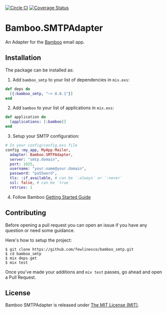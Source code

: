 [![Circle CI](https://circleci.com/gh/fewlinesco/bamboo_smtp.svg?style=svg)](https://circleci.com/gh/fewlinesco/bamboo_smtp)
[![Coverage Status](https://coveralls.io/repos/github/fewlinesco/bamboo_smtp/badge.svg?branch=master)](https://coveralls.io/github/fewlinesco/bamboo_smtp?branch=master)

# Bamboo.SMTPAdapter

An Adapter for the [Bamboo](https://github.com/thoughtbot/bamboo) email app.

## Installation

The package can be installed as:

1. Add `bamboo_smtp` to your list of dependencies in `mix.exs`:

  ```elixir
  def deps do
    [{:bamboo_smtp, "~> 0.0.1"}]
  end
  ```

2. Add `bamboo` to your list of applications in `mix.exs`:

  ```elixir
  def application do
    [applications: [:bamboo]]
  end
  ```

3. Setup your SMTP configuration:

  ```elixir
  # In your config/config.exs file
  config :my_app, MyApp.Mailer,
    adapter: Bamboo.SMTPAdapter,
    server: "smtp.domain",
    port: 1025,
    username: "your.name@your.domain",
    password: "pa55word",
    tls: :if_available, # can be `:always` or `:never`
    ssl: false, # can be `true`
    retries: 1
  ```

4. Follow Bamboo [Getting Started Guide](https://github.com/thoughtbot/bamboo#getting-started)

## Contributing

Before opening a pull request you can open an issue if you have any question or need some guidance.

Here's how to setup the project:

```
$ git clone https://github.com/fewlinesco/bamboo_smtp.git
$ cd bamboo_smtp
$ mix deps.get
$ mix test
```

Once you've made your additions and `mix test` passes, go ahead and open a Pull Request.

## License

Bamboo SMTPAdapter is released under [The MIT License (MIT)](https://opensource.org/licenses/MIT).
